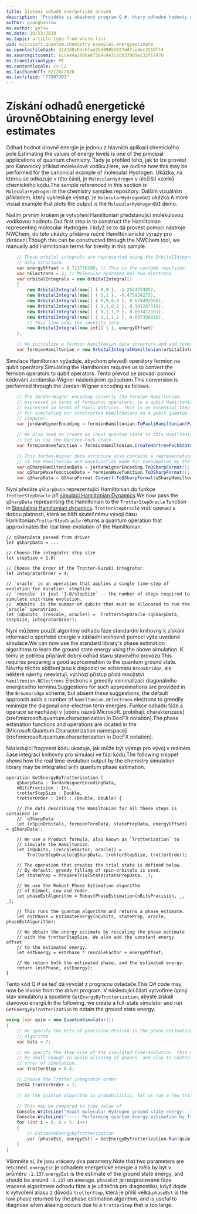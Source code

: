 ```yaml
---
title: Získání odhadů energetické úrovně
description: 'Projděte si ukázkový program Q #, který odhadne hodnoty energetické úrovně molekulové vodíky.'
author: guanghaolow
ms.author: gulow
ms.date: 10/23/2018
ms.topic: article-type-from-white-list
uid: microsoft.quantum.chemistry.examples.energyestimate
ms.openlocfilehash: 3242d8c6dc6fad2bd99055027dd7ce4ec3510ff4
ms.sourcegitcommit: 6ccea4a2006a47569c4e2c2cb37001e132f17476
ms.translationtype: MT
ms.contentlocale: cs-CZ
ms.lasthandoff: 02/28/2020
ms.locfileid: "77907303"
---
```

# <a name="obtaining-energy-level-estimates"></a><span data-ttu-id="e7d7c-103">Získání odhadů energetické úrovně</span><span class="sxs-lookup"><span data-stu-id="e7d7c-103">Obtaining energy level estimates</span></span>
<span data-ttu-id="e7d7c-104">Odhad hodnot úrovně energie je jednou z hlavních aplikací chemického pole.</span><span class="sxs-lookup"><span data-stu-id="e7d7c-104">Estimating the values of energy levels is one of the principal applications of quantum chemistry.</span></span> <span data-ttu-id="e7d7c-105">Tady je přehled toho, jak to lze provést pro Kanonický příklad molekulové vodíku.</span><span class="sxs-lookup"><span data-stu-id="e7d7c-105">Here, we outline how this may be performed for the canonical example of molecular Hydrogen.</span></span> <span data-ttu-id="e7d7c-106">Ukázka, na kterou se odkazuje v této části, je `MolecularHydrogen` v úložišti vzorků chemického kódu.</span><span class="sxs-lookup"><span data-stu-id="e7d7c-106">The sample referenced in this section is `MolecularHydrogen` in the chemistry samples repository.</span></span> <span data-ttu-id="e7d7c-107">Dalším vizuálním příkladem, který vykresluje výstup, je `MolecularHydrogenGUI` ukázka.</span><span class="sxs-lookup"><span data-stu-id="e7d7c-107">A more visual example that plots the output is the `MolecularHydrogenGUI` demo.</span></span>

<span data-ttu-id="e7d7c-108">Naším prvním krokem je vytvoření Hamiltonian představující molekulovou vodíkovou hodnotu.</span><span class="sxs-lookup"><span data-stu-id="e7d7c-108">Our first step is to construct the Hamiltonian representing molecular Hydrogen.</span></span> <span data-ttu-id="e7d7c-109">I když se to dá provést pomocí nástroje NWChem, do této ukázky přidáme ručně Hamiltonianické výrazy pro zkrácení.</span><span class="sxs-lookup"><span data-stu-id="e7d7c-109">Though this can be constructed through the NWChem tool, we manually add Hamiltonian terms for brevity in this sample.</span></span>

```csharp
    // These orbital integrals are represented using the OrbitalIntegral
    // data structure.
    var energyOffset = 0.713776188; // This is the coulomb repulsion
    var nElectrons = 2; // Molecular hydrogen has two electrons
    var orbitalIntegrals = new OrbitalIntegral[]
    {
        new OrbitalIntegral(new[] { 0,0 }, -1.252477495),
        new OrbitalIntegral(new[] { 1,1 }, -0.475934275),
        new OrbitalIntegral(new[] { 0,0,0,0 }, 0.674493166),
        new OrbitalIntegral(new[] { 0,1,0,1 }, 0.181287518),
        new OrbitalIntegral(new[] { 0,1,1,0 }, 0.663472101),
        new OrbitalIntegral(new[] { 1,1,1,1 }, 0.697398010),
        // This line adds the identity term.
        new OrbitalIntegral(new int[] { }, energyOffset)
    };

    // We initialize a fermion Hamiltonian data structure and add terms to it.
    var fermionHamiltonian = new OrbitalIntegralHamiltonian(orbitalIntegrals).ToFermionHamiltonian();
```

<span data-ttu-id="e7d7c-110">Simulace Hamiltonian vyžaduje, abychom převedli operátory fermion na qubit operátory.</span><span class="sxs-lookup"><span data-stu-id="e7d7c-110">Simulating the Hamiltonian requires us to convert the fermion operators to qubit operators.</span></span> <span data-ttu-id="e7d7c-111">Tento převod se provádí pomocí kódování Jordánska-Wigner následujícím způsobem.</span><span class="sxs-lookup"><span data-stu-id="e7d7c-111">This conversion is performed through the Jordan-Wigner encoding as follows.</span></span>

```csharp
    // The Jordan-Wigner encoding converts the fermion Hamiltonian, 
    // expressed in terms of fermionic operators, to a qubit Hamiltonian,
    // expressed in terms of Pauli matrices. This is an essential step
    // for simulating our constructed Hamiltonians on a qubit quantum
    // computer.
    var jordanWignerEncoding = fermionHamiltonian.ToPauliHamiltonian(Pauli.QubitEncoding.JordanWigner);

    // We also need to create an input quantum state to this Hamiltonian.
    // Let us use the Hartree-Fock state.
    var fermionWavefunction = fermionHamiltonian.CreateHartreeFockState(nElectrons);

    // This Jordan-Wigner data structure also contains a representation 
    // of the Hamiltonian and wavefunction made for consumption by the Q# operations.
    var qSharpHamiltonianData = jordanWignerEncoding.ToQSharpFormat();
    var qSharpWavefunctionData = fermionWavefunction.ToQSharpFormat();
    var qSharpData = QSharpFormat.Convert.ToQSharpFormat(qSharpHamiltonianData, qSharpWavefunctionData);
```

<span data-ttu-id="e7d7c-112">Nyní předáte `qSharpData` reprezentující Hamiltonian do funkce `TrotterStepOracle` při [simulaci Hamiltonian Dynamics](xref:microsoft.quantum.libraries.standard.algorithms).</span><span class="sxs-lookup"><span data-stu-id="e7d7c-112">We now pass the `qSharpData` representing the Hamiltonian to the `TrotterStepOracle` function in [Simulating Hamiltonian dynamics](xref:microsoft.quantum.libraries.standard.algorithms).</span></span> <span data-ttu-id="e7d7c-113">`TrotterStepOracle` vrátí operaci s dobou platnosti, která se blíží skutečnému vývoji času Hamiltonian.</span><span class="sxs-lookup"><span data-stu-id="e7d7c-113">`TrotterStepOracle` returns a quantum operation that approximates the real time-evolution of the Hamiltonian.</span></span>

```qsharp
// qSharpData passed from driver
let qSharpData = ... 

// Choose the integrator step size
let stepSize = 1.0;

// Choose the order of the Trotter—Suzuki integrator.
let integratorOrder = 4;

// `oracle` is an operation that applies a single time-step of evolution for duration `stepSize`.
// `rescale` is just `1.0/stepSize` -- the number of steps required to simulate unit-time evolution.
// `nQubits` is the number of qubits that must be allocated to run the `oracle` operatrion.
let (nQubits, (rescale, oracle)) =  TrotterStepOracle (qSharpData, stepSize, integratorOrder);
```

<span data-ttu-id="e7d7c-114">Nyní můžeme použít algoritmy odhadu fáze standardní knihovny k získání informací o spotřebě energie v základní knihovně pomocí výše uvedené simulace.</span><span class="sxs-lookup"><span data-stu-id="e7d7c-114">We can now use the standard library's phase estimation algorithms to learn the ground state energy using the above simulation.</span></span> <span data-ttu-id="e7d7c-115">K tomu je potřeba připravit dobrý odhad stavu stavového provozu.</span><span class="sxs-lookup"><span data-stu-id="e7d7c-115">This requires preparing a good approximation to the quantum ground state.</span></span> <span data-ttu-id="e7d7c-116">Návrhy těchto sblížení jsou k dispozici ve schématu `Broombridge`, ale některé návrhy neexistují, výchozí přístup přidá množství `hamiltonian.NElectrons` Electrons k greedily minimalizaci diagonálního energiesého termínu.</span><span class="sxs-lookup"><span data-stu-id="e7d7c-116">Suggestions for such approximations are provided in the `Broombridge` schema, but absent these suggestions, the default approach adds a number of `hamiltonian.NElectrons` electrons to  greedily minimize the diagonal one-electron term energies.</span></span> <span data-ttu-id="e7d7c-117">Funkce odhadu fáze a operace se nacházejí v [oboru názvů Microsoft. probíhají. charakterizace](xref:microsoft.quantum.characterization in DocFX notation).</span><span class="sxs-lookup"><span data-stu-id="e7d7c-117">The phase estimation functions and operations are located in the [Microsoft.Quantum.Characterization namespace](xref:microsoft.quantum.characterization in DocFX notation).</span></span>

<span data-ttu-id="e7d7c-118">Následující fragment kódu ukazuje, jak může být výstup pro vývoj v reálném čase integrací knihovny pro simulaci ve fázi kódu.</span><span class="sxs-lookup"><span data-stu-id="e7d7c-118">The following snippet shows how the real time-evolution output by the chemistry simulation library may be integrated with quantum phase estimation.</span></span>

```qsharp
operation GetEnergyByTrotterization (
    qSharpData : JordanWignerEncodingData, 
    nBitsPrecision : Int, 
    trotterStepSize : Double, 
    trotterOrder : Int) : (Double, Double) {
    
    // The data describing the Hamiltonian for all these steps is contained in
    // `qSharpData`
    let (nSpinOrbitals, fermionTermData, statePrepData, energyOffset) = qSharpData!;
    
    // We use a Product formula, also known as `Trotterization` to
    // simulate the Hamiltonian.
    let (nQubits, (rescaleFactor, oracle)) = 
        TrotterStepOracle(qSharpData, trotterStepSize, trotterOrder);
    
    // The operation that creates the trial state is defined below.
    // By default, greedy filling of spin-orbitals is used.
    let statePrep = PrepareTrialState(statePrepData, _);
    
    // We use the Robust Phase Estimation algorithm
    // of Kimmel, Low and Yoder.
    let phaseEstAlgorithm = RobustPhaseEstimation(nBitsPrecision, _, _);
    
    // This runs the quantum algorithm and returns a phase estimate.
    let estPhase = EstimateEnergy(nQubits, statePrep, oracle, phaseEstAlgorithm);
    
    // We obtain the energy estimate by rescaling the phase estimate
    // with the trotterStepSize. We also add the constant energy offset
    // to the estimated energy.
    let estEnergy = estPhase * rescaleFactor + energyOffset;
    
    // We return both the estimated phase, and the estimated energy.
    return (estPhase, estEnergy);
}
```

<span data-ttu-id="e7d7c-119">Tento kód Q # se teď dá vyvolat z programu ovladače.</span><span class="sxs-lookup"><span data-stu-id="e7d7c-119">This Q# code may now be invoke from the driver program.</span></span> <span data-ttu-id="e7d7c-120">V následující části vytvoříme úplný stav simulátoru a spustíme `GetEnergyByTrotterization`, abyste získali stavovou energii.</span><span class="sxs-lookup"><span data-stu-id="e7d7c-120">In the following, we create a full-state simulator and run `GetEnergyByTrotterization` to obtain the ground state energy.</span></span>

```csharp
using (var qsim = new QuantumSimulator())
{
    // We specify the bits of precision desired in the phase estimation 
    // algorithm
    var bits = 7;

    // We specify the step-size of the simulated time-evolution. This needs to
    // be small enough to avoid aliasing of phases, and also to control the
    // error of simulation.
    var trotterStep = 0.4;

    // Choose the Trotter integrator order
    Int64 trotterOrder = 1;

    // As the quantum algorithm is probabilistic, let us run a few trials.

    // This may be compared to true value of
    Console.WriteLine("Exact molecular Hydrogen ground state energy: -1.137260278.\n");
    Console.WriteLine("----- Performing quantum energy estimation by Trotter simulation algorithm");
    for (int i = 0; i < 5; i++)
    {
        // EstimateEnergyByTrotterization
        var (phaseEst, energyEst) = GetEnergyByTrotterization.Run(qsim, qSharpData, bits, trotterStep, trotterOrder).Result;
    }
}
```

<span data-ttu-id="e7d7c-121">Všimněte si, že jsou vráceny dva parametry.</span><span class="sxs-lookup"><span data-stu-id="e7d7c-121">Note that two parameters are returned.</span></span> <span data-ttu-id="e7d7c-122">`energyEst` je odhadem energetické energie a měla by být v průměru `-1.137`.</span><span class="sxs-lookup"><span data-stu-id="e7d7c-122">`energyEst` is the estimate of the ground state energy, and should be around `-1.137` on average.</span></span> <span data-ttu-id="e7d7c-123">`phaseEst` je nezpracované fáze vracené algoritmem odhadu fáze a je užitečná pro diagnostiku, když dojde k vytvoření aliasu z důvodu `trotterStep`, která je příliš velká.</span><span class="sxs-lookup"><span data-stu-id="e7d7c-123">`phaseEst` is the raw phase returned by the phase estimation algorithm, and is useful to diagnose when aliasing occurs due to a `trotterStep` that is too large.</span></span>
